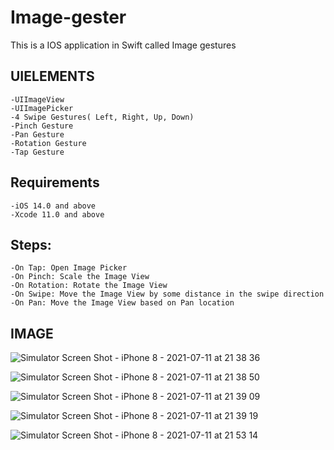 # Image-gester
This is a IOS application in Swift called Image gestures
## UIELEMENTS
	-UIImageView
	-UIImagePicker
	-4 Swipe Gestures( Left, Right, Up, Down)
	-Pinch Gesture
	-Pan Gesture
	-Rotation Gesture
	-Tap Gesture
## Requirements
	-iOS 14.0 and above
	-Xcode 11.0 and above
## Steps:
	-On Tap: Open Image Picker
	-On Pinch: Scale the Image View
	-On Rotation: Rotate the Image View
	-On Swipe: Move the Image View by some distance in the swipe direction
	-On Pan: Move the Image View based on Pan location
## IMAGE
	
![Simulator Screen Shot - iPhone 8 - 2021-07-11 at 21 38 36](https://user-images.githubusercontent.com/75353075/125203152-f649c900-e294-11eb-9603-e8f50e8df732.png)
	
![Simulator Screen Shot - iPhone 8 - 2021-07-11 at 21 38 50](https://user-images.githubusercontent.com/75353075/125203157-fc3faa00-e294-11eb-981d-a1d9a11cbee6.png)
	
![Simulator Screen Shot - iPhone 8 - 2021-07-11 at 21 39 09](https://user-images.githubusercontent.com/75353075/125203161-ff3a9a80-e294-11eb-86da-95e3ab5af5a9.png)

![Simulator Screen Shot - iPhone 8 - 2021-07-11 at 21 39 19](https://user-images.githubusercontent.com/75353075/125203167-03ff4e80-e295-11eb-8c8a-6f52942563ae.png)

![Simulator Screen Shot - iPhone 8 - 2021-07-11 at 21 53 14](https://user-images.githubusercontent.com/75353075/125203182-0f527a00-e295-11eb-823e-18b959ee0aac.png)



	


	
